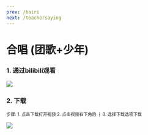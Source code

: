 ```yaml
---
prev: /bairi
next: /teachersaying
---
```

# 合唱 (团歌+少年)

### 1. 通过bilibili观看<Badge type="tip" text="推荐" vertical="top" /><Badge type="tip" text="一键三连" vertical="top" />

<a href="https://m.bilibili.com/video/BV1CW4y1D7ic" target="_blank"><img src="https://11busan.csy2022.tk/bilibili.png" /></a>

### 2. 下载<Badge type="tip" text="343.69MB" vertical="top" /><br>
<div style="font-size: 80%">步骤: 1. 点击下载打开视频 2. 点击视频右下角的<strong> ⋮ </strong>3. 选择下载选项下载</div>

<a href="https://d.kstore.space/download/4366/%E5%90%88%E5%94%B1.mp4" download="https://d.kstore.space/download/4366/%E5%90%88%E5%94%B1.mp4" type="application/octet-stream"> <img src="https://11busan.csy2022.tk/download.png" /> </a>